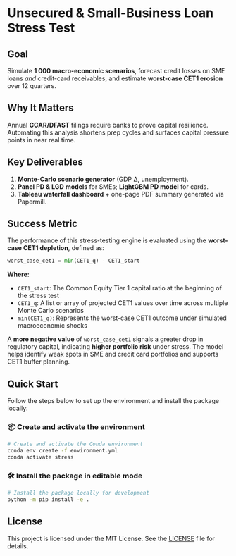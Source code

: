 # Unsecured & Small-Business Loan Stress Test

## Goal
Simulate **1 000 macro-economic scenarios**, forecast credit losses on SME loans *and* credit-card receivables, and estimate **worst-case CET1 erosion** over 12 quarters.

## Why It Matters
Annual **CCAR/DFAST** filings require banks to prove capital resilience. Automating this analysis shortens prep cycles and surfaces capital pressure points in near real time.

## Key Deliverables
1. **Monte-Carlo scenario generator** (GDP ∆, unemployment).  
2. **Panel PD & LGD models** for SMEs; **LightGBM PD model** for cards.  
3. **Tableau waterfall dashboard** + one-page PDF summary generated via Papermill.

## Success Metric

The performance of this stress-testing engine is evaluated using the **worst-case CET1 depletion**, defined as:

```python
worst_case_cet1 = min(CET1_q) - CET1_start
```

**Where:**

- `CET1_start`: The Common Equity Tier 1 capital ratio at the beginning of the stress test  
- `CET1_q`: A list or array of projected CET1 values over time across multiple Monte Carlo scenarios  
- `min(CET1_q)`: Represents the worst-case CET1 outcome under simulated macroeconomic shocks  

A **more negative value** of `worst_case_cet1` signals a greater drop in regulatory capital, indicating **higher portfolio risk** under stress. The model helps identify weak spots in SME and credit card portfolios and supports CET1 buffer planning.

## Quick Start

Follow the steps below to set up the environment and install the package locally:

### 📦 Create and activate the environment

```bash
# Create and activate the Conda environment
conda env create -f environment.yml
conda activate stress
```

### 🛠️ Install the package in editable mode

```bash
# Install the package locally for development
python -m pip install -e .
```

## License

This project is licensed under the MIT License. See the [LICENSE](LICENSE) file for details.
